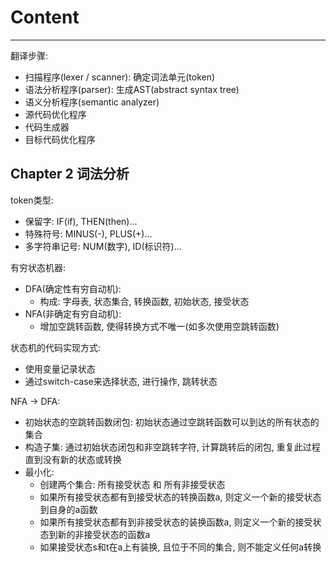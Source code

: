 # Content

---
翻译步骤:
- 扫描程序(lexer / scanner): 确定词法单元(token)
- 语法分析程序(parser): 生成AST(abstract syntax tree)
- 语义分析程序(semantic analyzer)
- 源代码优化程序
- 代码生成器
- 目标代码优化程序

## Chapter 2 词法分析
token类型:
- 保留字: IF(if), THEN(then)...
- 特殊符号: MINUS(-), PLUS(+)...
- 多字符串记号: NUM(数字), ID(标识符)...

有穷状态机器:
- DFA(确定性有穷自动机):
    - 构成: 字母表, 状态集合, 转换函数, 初始状态, 接受状态
- NFA(非确定有穷自动机):
    - 增加空跳转函数, 使得转换方式不唯一(如多次使用空跳转函数)
 
状态机的代码实现方式:
- 使用变量记录状态
- 通过switch-case来选择状态, 进行操作, 跳转状态

NFA -> DFA:
- 初始状态的空跳转函数闭包: 初始状态通过空跳转函数可以到达的所有状态的集合
- 构造子集: 通过初始状态闭包和非空跳转字符, 计算跳转后的闭包, 重复此过程直到没有新的状态或转换
- 最小化: 
    - 创建两个集合: 所有接受状态 和 所有非接受状态
    - 如果所有接受状态都有到接受状态的转换函数a, 则定义一个新的接受状态到自身的a函数
    - 如果所有接受状态都有到非接受状态的装换函数a, 则定义一个新的接受状态到新的非接受状态的函数a
    - 如果接受状态s和t在a上有装换, 且位于不同的集合, 则不能定义任何a转换  